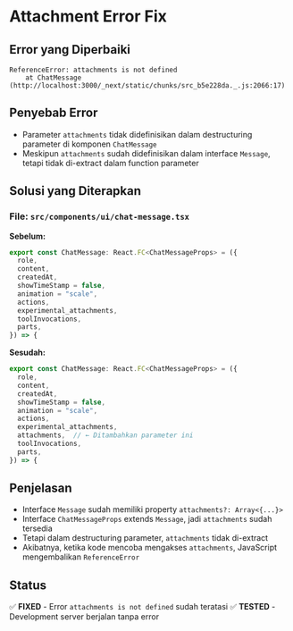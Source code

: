 # Attachment Error Fix

## Error yang Diperbaiki
```
ReferenceError: attachments is not defined
    at ChatMessage (http://localhost:3000/_next/static/chunks/src_b5e228da._.js:2066:17)
```

## Penyebab Error
- Parameter `attachments` tidak didefinisikan dalam destructuring parameter di komponen `ChatMessage`
- Meskipun `attachments` sudah didefinisikan dalam interface `Message`, tetapi tidak di-extract dalam function parameter

## Solusi yang Diterapkan

### File: `src/components/ui/chat-message.tsx`

**Sebelum:**
```typescript
export const ChatMessage: React.FC<ChatMessageProps> = ({
  role,
  content,
  createdAt,
  showTimeStamp = false,
  animation = "scale",
  actions,
  experimental_attachments,
  toolInvocations,
  parts,
}) => {
```

**Sesudah:**
```typescript
export const ChatMessage: React.FC<ChatMessageProps> = ({
  role,
  content,
  createdAt,
  showTimeStamp = false,
  animation = "scale",
  actions,
  experimental_attachments,
  attachments,  // ← Ditambahkan parameter ini
  toolInvocations,
  parts,
}) => {
```

## Penjelasan
- Interface `Message` sudah memiliki property `attachments?: Array<{...}>`
- Interface `ChatMessageProps` extends `Message`, jadi `attachments` sudah tersedia
- Tetapi dalam destructuring parameter, `attachments` tidak di-extract
- Akibatnya, ketika kode mencoba mengakses `attachments`, JavaScript mengembalikan `ReferenceError`

## Status
✅ **FIXED** - Error `attachments is not defined` sudah teratasi
✅ **TESTED** - Development server berjalan tanpa error
